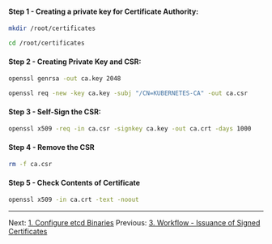 #### Step 1 - Creating a private key for Certificate Authority:
```sh
mkdir /root/certificates

cd /root/certificates
```

#### Step 2 -  Creating Private Key and CSR:
```sh
openssl genrsa -out ca.key 2048

openssl req -new -key ca.key -subj "/CN=KUBERNETES-CA" -out ca.csr
```
#### Step 3 - Self-Sign the CSR:
```sh
openssl x509 -req -in ca.csr -signkey ca.key -out ca.crt -days 1000
```
#### Step 4 - Remove the CSR
```sh
rm -f ca.csr
```
#### Step 5 - Check Contents of Certificate
```sh
openssl x509 -in ca.crt -text -noout
```

---

Next: [1. Configure etcd Binaries](domain-1-cluster-setup/configure-ca.md)
Previous: [3. Workflow - Issuance of Signed Certificates](domain-1-cluster-setup/install-etcd.md)
